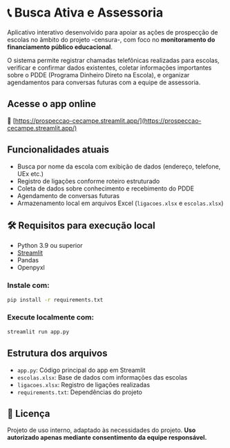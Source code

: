 # 📞 Busca Ativa e Assessoria 

Aplicativo interativo desenvolvido para apoiar as ações de prospecção de escolas no âmbito do projeto -censura-, com foco no **monitoramento do financiamento público educacional**.

O sistema permite registrar chamadas telefônicas realizadas para escolas, verificar e confirmar dados existentes, coletar informações importantes sobre o PDDE (Programa Dinheiro Direto na Escola), e organizar agendamentos para conversas futuras com a equipe de assessoria.

## Acesse o app online

🔗 [https://prospeccao-cecampe.streamlit.app/](https://prospeccao-cecampe.streamlit.app/)


## Funcionalidades atuais

- Busca por nome da escola com exibição de dados (endereço, telefone, UEx etc.)
- Registro de ligações conforme roteiro estruturado
- Coleta de dados sobre conhecimento e recebimento do PDDE
- Agendamento de conversas futuras
- Armazenamento local em arquivos Excel (`ligacoes.xlsx` e `escolas.xlsx`)


## 🛠️ Requisitos para execução local

- Python 3.9 ou superior
- [Streamlit](https://streamlit.io/)
- Pandas
- Openpyxl

### Instale com:

```bash
pip install -r requirements.txt
```

### Execute localmente com:

```bash
streamlit run app.py
```

## Estrutura dos arquivos

- `app.py`: Código principal do app em Streamlit  
- `escolas.xlsx`: Base de dados com informações das escolas  
- `ligacoes.xlsx`: Registro de ligações realizadas  
- `requirements.txt`: Dependências do projeto

## 📌 Licença

Projeto de uso interno, adaptado às necessidades do projeto. 
**Uso autorizado apenas mediante consentimento da equipe responsável.**

